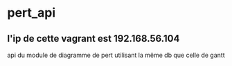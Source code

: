 # pert_api

l'ip de cette vagrant est 192.168.56.104
---
api du module de diagramme de pert utilisant la même db que celle de gantt
